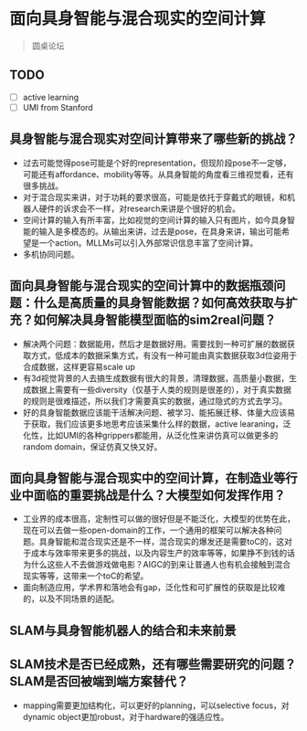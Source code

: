 # 面向具身智能与混合现实的空间计算

> 圆桌论坛

## TODO

- [ ] active learning
- [ ] UMI from Stanford

## 具身智能与混合现实对空间计算带来了哪些新的挑战？

- 过去可能觉得pose可能是个好的representation，但现阶段pose不一定够，可能还有affordance、mobility等等。从具身智能的角度看三维视觉看，还有很多挑战。
- 对于混合现实来讲，对于功耗的要求很高，可能是依托于穿戴式的眼镜，和机器人硬件的诉求会不一样，对research来讲是个很好的机会。
- 空间计算的输入有所丰富，比如视觉的空间计算的输入只有图片，如今具身智能的输入是多模态的。从输出来讲，过去是pose，在具身来讲，输出可能希望是一个action。MLLMs可以引入外部常识信息丰富了空间计算。
- 多机协同问题。

## 面向具身智能与混合现实的空间计算中的数据瓶颈问题：什么是高质量的具身智能数据？如何高效获取与扩充？如何解决具身智能模型面临的sim2real问题？

- 解决两个问题：数据能用，然后才是数据好用。需要找到一种可扩展的数据获取方式，低成本的数据采集方式，有没有一种可能由真实数据获取3d位姿用于合成数据，这样更容易scale up
- 有3d视觉背景的人去搞生成数据有很大的背景，清理数据，高质量小数据，生成数据上需要有一些diversity（仅基于人类的规则是很差的），对于真实数据的规则是很难描述，所以我们才需要真实的数据，通过隐式的方式去学习。
- 好的具身智能数据应该能干活解决问题、被学习、能拓展迁移、体量大应该易于获取，我们应该更多地思考应该采集什么样的数据，active learaning，泛化性，比如UMI的各种grippers都能用，从泛化性来讲仿真可以做更多的random domain，保证仿真又快又好。

## 面向具身智能与混合现实中的空间计算，在制造业等行业中面临的重要挑战是什么？大模型如何发挥作用？

- 工业界的成本很高，定制性可以做的很好但是不能泛化，大模型的优势在此，现在可以去做一些open-domain的工作，一个通用的框架可以解决各种问题。具身智能和混合现实还是不一样，混合现实的爆发还是需要toC的，这对于成本与效率带来更多的挑战，以及内容生产的效率等等，如果挣不到钱的话为什么这些人不去做游戏做电影？AIGC的到来让普通人也有机会接触到混合现实等等，这带来一个toC的希望。
- 面向制造应用，学术界和落地会有gap，泛化性和可扩展性的获取是比较难的，以及不同场景的适配。

## SLAM与具身智能机器人的结合和未来前景

## SLAM技术是否已经成熟，还有哪些需要研究的问题？SLAM是否回被端到端方案替代？

- mapping需要更加结构化，可以更好的planning，可以selective focus，对dynamic object更加robust，对于hardware的强适应性。
